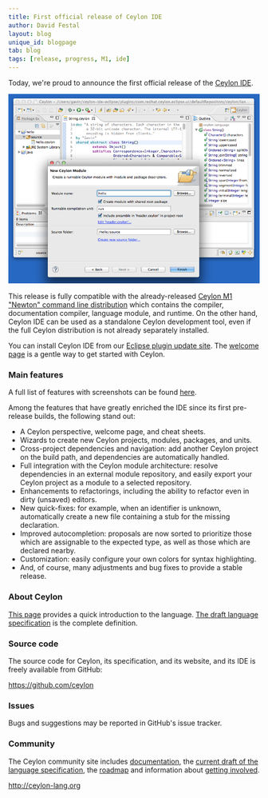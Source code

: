 ```yaml
---
title: First official release of Ceylon IDE
author: David Festal
layout: blog
unique_id: blogpage
tab: blog
tags: [release, progress, M1, ide]
---
```


[ide_install]: /documentation/ide/install?utm_source=blog&utm_medium=web&utm_content=ide_install&utm_campaign=1_0_M1release
[ide]: /documentation/ide?utm_source=blog&utm_medium=web&utm_content=ide&utm_campaign=1_0_M1release
[newton]: /blog/2011/12/20/ceylon-m1-newton?utm_source=blog&utm_medium=web&utm_content=blog&utm_campaign=1_0_M1release

Today, we're proud to announce the first official release of the [Ceylon IDE](/documentation/ide).

![teaser](/images/screenshots/teaser2.png)

This release is fully compatible with the already-released [Ceylon M1 "Newton" 
command line distribution][newton] which contains the compiler, documentation 
compiler, language module, and runtime. On the other hand, Ceylon IDE can be 
used as a standalone Ceylon development tool, even if the full Ceylon 
distribution is not already separately installed.

You can install Ceylon IDE from our [Eclipse plugin update site][ide_install].
The [welcome page](/documentation/ide/screenshots#welcome_page) is a gentle 
way to get started with Ceylon.


### Main features

A full list of features with screenshots can be found [here][ide].

Among the features that have greatly enriched the IDE since its first 
pre-release builds, the following stand out:

* A Ceylon perspective, welcome page, and cheat sheets.
* Wizards to create new Ceylon projects, modules, packages, and units.
* Cross-project dependencies and navigation: add another Ceylon project on 
  the build path, and dependencies are automatically handled.
* Full integration with the Ceylon module architecture: resolve dependencies
  in an external module repository, and easily export your Ceylon project 
  as a module to a selected repository.
* Enhancements to refactorings, including the ability to refactor even in 
  dirty (unsaved) editors.
* New quick-fixes: for example, when an identifier is unknown, automatically 
  create a new file containing a stub for the missing declaration.
* Improved autocompletion: proposals are now sorted to prioritize those
  which are assignable to the expected type, as well as those which are
  declared nearby.
* Customization: easily configure your own colors for syntax highlighting.
* And, of course, many adjustments and bug fixes to provide a stable release.


### About Ceylon

[This page](/documentation/introduction/?utm_source=blog&utm_medium=web&utm_content=introduction&utm_campaign=1_0_M1release) 
provides a quick introduction to the language. [The draft language specification](/documentation/spec)
is the complete definition.

### Source code

The source code for Ceylon, its specification, and its website, and its IDE is 
freely available from GitHub:

<https://github.com/ceylon>

### Issues

Bugs and suggestions may be reported in GitHub's issue tracker.

### Community

The Ceylon community site includes 
[documentation](/documentation?utm_source=blog&utm_medium=web&utm_content=documentation&utm_campaign=1_0_M1release), 
the [current draft of the language specification](/documentation/spec), 
the [roadmap](/documentation/roadmap?utm_source=blog&utm_medium=web&utm_content=roadmap&utm_campaign=1_0_M1release) 
and information about [getting involved](/code?utm_source=blog&utm_medium=web&utm_content=code&utm_campaign=1_0_M1release).

<http://ceylon-lang.org>
